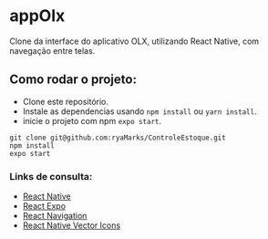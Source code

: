 # appOlx

Clone da interface do aplicativo OLX, utilizando React Native, com navegação entre telas.


## Como rodar o projeto:

- Clone este repositório.
- Instale as dependencias usando `npm install` ou `yarn install`.
- inicie o projeto com npm `expo start`.

```
git clone git@github.com:ryaMarks/ControleEstoque.git
npm install
expo start
```

### Links de consulta:


* [React Native](https://reactnative.dev/docs/getting-started)
* [React Expo](https://docs.expo.dev)
* [React Navigation](https://reactnavigation.org/docs/getting-started//)
* [React Native Vector Icons](https://oblador.github.io/react-native-vector-icons/)
